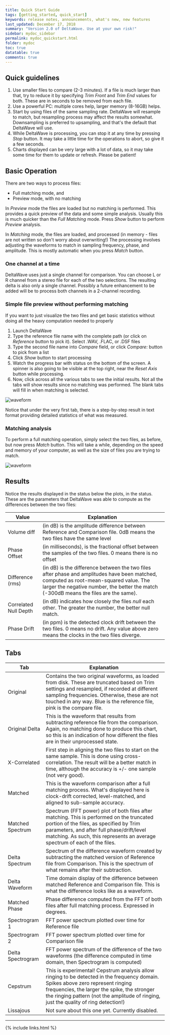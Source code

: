 ```yaml
---
title: Quick Start Guide
tags: [getting_started, quick_start]
keywords: release notes, announcements, what's new, new features
last_updated: December 17, 2018
summary: "Version 2.0 of DeltaWave. Use at your own risk!"
sidebar: mydoc_sidebar
permalink: mydoc_quickstart.html
folder: mydoc
toc: true
datatable: true
comments: true
---
```


## Quick guidelines
1. Use smaller files to compare (2-3 minutes). If a file is much larger than that, try to reduce it by specifying *Trim Front* and *Trim End* values for both. These are in seconds to be removed from each file.
2. Use a powerful PC: multiple cores help, larger memory (8-16GB) helps.
3. Start by using files of the same sampling rate. DeltaWave will resample to match, but resampling process may affect the results somewhat. Downsampling is preferred to upsampling, and that's the default that DeltaWave will use.
4. While DeltaWave is processing, you can stop it at any time by pressing *Stop* button. It may take a little time for the operations to abort, so give it a few seconds.
5. Charts displayed can be very large with a lot of data, so it may take some time for them to update or refresh. Please be patient!

## Basic Operation
There are two ways to process files: 

* Full matching mode, and
* Preview mode, with no matching

In *Preview* mode the files are loaded but no matching is performed. This provides a quick preview of the data and some simple analysis. Usually this is much quicker than the *Full Matching* mode. Press *Show* button to perform *Preview* analysis.

In *Matching* mode, the files are loaded, and processed (in memory - files are not written so don't worry about overwriting!) The processing involves adjusting the waveforms to match in sampling frequency, phase, and amplitude. This is mostly automatic when you press *Match* button.

### One channel at a time
DeltaWave uses just a single channel for comparison. You can choose L or R channel from a stereo file for each of the two selections. The resulting delta is also only a single channel. Possibly a future enhancement to be added will be to process both channels in a 2-channel recording.

### Simple file preview without performing matching 
If you want to just visualize the two files and get basic statistics without doing all the heavy computation needed to properly 
1. Launch DeltaWave 
2. Type the reference file name with the complete path (or click on *Reference* button to pick it). Select .WAV, .FLAC, or .DSF files
3. Type the second file name into *Compare* field, or click *Compare:* button to pick from a list
4. Click *Show* button to start processing
5. Watch the progress bar with status on the bottom of the screen. A spinner is also going to be visible at the top right, near the *Reset Axis* button while processing.
6. Now, click across all the various tabs to see the initial results. Not all the tabs will show results since no matching was performed. The blank tabs will fill in when matching is selected.

![waveform](images/img5.png)

Notice that under the very first tab, there is a step-by-step result in text format providing detailed statistics of what was measured.

### Matching analysis
To perform a full matching operation, simply select the two files, as before, but now press *Match* button. This will take a while, depending on the speed and memory of your computer, as well as the size of files you are trying to match. 
 
 ![waveform](images/img1.png)


## Results
Notice the results displayed in the status below the plots, in the status. These are the parameters that DeltaWave was able to compute as the differences between the two files:

Value |  Explanation
------------|-----------
Volume diff | (in dB) is the amplitude difference between Reference and Comparison file. 0dB means the two files have the same level
Phase Offset | (in milliseconds), is the fractional  offset between the samples of the two files. 0 means there is no offset
Difference (rms) | (in dB) is the difference between the two files after phase and amplitudes have been matched, computed as root-mean-squared value. The larger the negative number, the better the match (-300dB means the files are the same).
Correlated Null Depth | (in dB) indicates how closely the files *null* each other. The greater the number, the better null match.
Phase Drift | (in ppm) is the detected clock drift between the two files. 0 means no drift. Any value above zero means the clocks in the two files diverge.



## Tabs 


| Tab         |  Explanation |
|-------------|---------------------------------|
|Original | Contains the two original waveforms, as loaded from disk. These are truncated based on Trim settings and resampled, if recorded at different sampling frequencies. Otherwise, these are not touched in any way. Blue is the reference file, pink is the compare file.
|Original Delta | This is the waveform that results from subtracting reference file from the comparison. Again, no matching done to produce this chart, so this is an indication of how different the files are in their unprocessed state.
|X-Correlated | First step in aligning the two files to start on the same sample. This is done using cross-correlation. The result will be a better match in time, although the accuracy is +/- one sample (not very good).
Matched | This is the waveform comparison after a full matching process. What's displayed here is clock-drift corrected, level-matched, and aligned to sub-sample accuracy.
Matched Spectrum | Spectrum (FFT power) plot of both files after matching. This is performed on the truncated portion of the files, as specified by Trim parameters, and after full phase/drift/level matching. As such, this represents an average spectrum of each of the files.
Delta Spectrum | Spectrum of the difference waveform created by subtracting the matched version of Reference file from Comparison. This is the spectrum of what remains after their subtraction.
Delta Waveform | Time domain display of the difference between matched Reference and Comparison file. This is what the difference looks like as a waveform.
Matched Phase | Phase difference computed from the FFT of both files after full matching process. Expressed in degrees.
Spectrogram 1 | FFT power spectrum plotted over time for Reference file
Spectrogram 2 | FFT power spectrum plotted over time for Comparison file
Delta Spectrogram | FFT power spectrum of the difference of the two waveforms (the difference computed in time domain, then Spectrogram is computed)
Cepstrum | This is experimental! Cepstrum analysis allow ringing to be detected in the frequency domain. Spikes above zero represent ringing frequencies, the larger the spike, the stronger the ringing pattern (not the amplitude of ringing, just the quality of ring detection!)
Lissajous | Not sure about this one yet. Currently disabled.


___
{% include links.html %}
